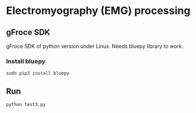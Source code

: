 # Electromyography (EMG) processing

## gFroce SDK
gFroce SDK of python version under Linux. Needs bluepy library to work.

### Install bluepy

```SHELL
sudo pip3 install bluepy
```

## Run

```SHELL
python test3.py
```
